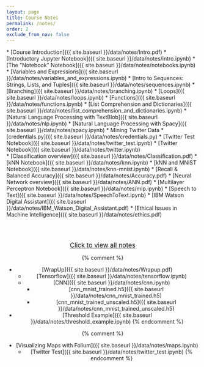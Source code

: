 ```yaml
---
layout: page
title: Course Notes 
permalink: /notes/
order: 2
exclude_from_nav: false
---
```


<div id = 'hidden' class = 'hide' markdown="1">
* [Course Introduction]({{ site.baseurl }}/data/notes/Intro.pdf)
    * [Introductory Jupyter Notebook]({{ site.baseurl }}/data/notes/intro.ipynb)
* [The "Notebook" Notebook]({{ site.baseurl }}/data/notes/notebooks.ipynb)
* [Variables and Expressions]({{ site.baseurl }}/data/notes/variables_and_expressions.ipynb)
* [Intro to Sequences: Strings, Lists, and Tuples]({{ site.baseurl }}/data/notes/sequences.ipynb)
* [Branching]({{ site.baseurl }}/data/notes/branching.ipynb)
* [Loops]({{ site.baseurl }}/data/notes/loops.ipynb)
* [Functions]({{ site.baseurl }}/data/notes/functions.ipynb)
* [List Comprehension and Dictionaries]({{ site.baseurl }}/data/notes/list_comprehension_and_dictionaries.ipynb)
* [Natural Language Processing with TextBlob]({{ site.baseurl }}/data/notes/nlp.ipynb)
* [Natural Language Processing with Spacy]({{ site.baseurl }}/data/notes/spacy.ipynb)
* Mining Twitter Data
    * [credentials.py]({{ site.baseurl }}/data/notes/credentials.py)
    * [Twitter Test Notebook]({{ site.baseurl }}/data/notes/twitter_test.ipynb)
    * [Twitter Notebook]({{ site.baseurl }}/data/notes/twitter.ipynb)
</div>
* [Classification overview]({{ site.baseurl }}/data/notes/Classification.pdf)
    * [kNN Notebook]({{ site.baseurl }}/data/notes/knn.ipynb)
    * [kNN and MNIST Notebook]({{ site.baseurl }}/data/notes/knn-mnist.ipynb)
    * [Recall & Balanced Accuracy]({{ site.baseurl }}/data/notes/Accuracy.pdf)
* [Neural Network overview]({{ site.baseurl }}/data/notes/ANN.pdf)
    * [Multilayer Perceptron Notebook]({{ site.baseurl }}/data/notes/mlp.ipynb)
* [Speech to Text]({{ site.baseurl }}/data/notes/SpeechToText.ipynb)
* [IBM Watson Digital Assistant]({{ site.baseurl }}/data/notes/IBM_Watson_Digital_Assistant.pdf)
* [Ethical Issues in Machine Intelligence]({{ site.baseurl }}/data/notes/ethics.pdf)


<br><br>
<center>
<div id = 'clicker'>
<a href = '#' style='font-size:120%' onclick = 'viewAll();'>Click to view all notes</a>
<script>
function viewAll() {
    document.getElementById('hidden').classList.remove('hide');
    document.getElementById('clicker').classList.add('hide');
    document.getElementsByTagName('ul')[0].style.marginBottom = '0px'
}
</script>


{% comment %}
* [WrapUp]({{ site.baseurl }}/data/notes/Wrapup.pdf) 
    * [Tensorflow]({{ site.baseurl }}/data/notes/tensorflow.ipynb)
    * [CNN]({{ site.baseurl }}/data/notes/cnn.ipynb)
        * [cnn_mnist_trained.h5]({{ site.baseurl }}/data/notes/cnn_mnist_trained.h5) 
        * [cnn_mnist_trained_unscaled.h5]({{ site.baseurl }}/data/notes/cnn_mnist_trained_unscaled.h5) 
* [Threshold Example]({{ site.baseurl }}/data/notes/threshold_example.ipynb)
{% endcomment %}
    
{% comment %}
* [Visualizing Maps with Folium]({{ site.baseurl }}/data/notes/maps.ipynb)
    * [Twitter Test]({{ site.baseurl }}/data/notes/twitter_test.ipynb)
{% endcomment %}
